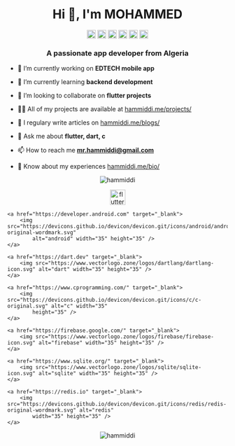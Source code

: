 <h1 align="center">Hi 👋, I'm MOHAMMED</h1>
<p align="center">
<a href=https://codepen.io/hammiddi target="blank"><img align="center" src=https://cdn.jsdelivr.net/npm/simple-icons@3.0.1/icons/codepen.svg alt="hammiddi" height="20" width="20" /></a>
<a href=https://dev.to/hammiddi target="blank"><img align="center" src=https://cdn.jsdelivr.net/npm/simple-icons@3.0.1/icons/dev-dot-to.svg alt="hammiddi" height="20" width="20" /></a>
<a href=https://twitter.com/hammiddi target="blank"><img align="center" src=https://cdn.jsdelivr.net/npm/simple-icons@3.0.1/icons/twitter.svg alt="hammiddi" height="20" width="20" /></a>
<a href=https://linkedin.com/in/hammiddi target="blank"><img align="center" src=https://cdn.jsdelivr.net/npm/simple-icons@3.0.1/icons/linkedin.svg alt="hammiddi" height="20" width="20" /></a>
<a href="https://fb.com/hammiddii" target="blank"><img align="center" src="https://cdn.jsdelivr.net/npm/simple-icons@3.0.1/icons/facebook.svg" alt="hammiddii" height="20" width="20" /></a>
<a href="https://instagram.com/hammiddi" target="blank"><img align="center" src="https://cdn.jsdelivr.net/npm/simple-icons@3.0.1/icons/instagram.svg" alt="hammiddi" height="20" width="20" /></a>
</p>
</p>

<h3 align="center">A passionate app developer from Algeria</h3>


- 🔭 I’m currently working on **EDTECH mobile app**

- 🌱 I’m currently learning **backend development**

- 👯 I’m looking to collaborate on **flutter projects**

- 👨‍💻 All of my projects are available at [hammiddi.me/projects/](hammiddi.me/projects/)

- 📝 I regulary write articles on [hammiddi.me/blogs/](hammiddi.me/blogs/)

- 💬 Ask me about **flutter, dart, c**

- 📫 How to reach me **mr.hammiddi@gmail.com**

- 📄 Know about my experiences [hammiddi.me/bio/](hammiddi.me/bio/)


<p align="center"><img src="https://github-readme-stats.vercel.app/api/top-langs?username=hammiddi&show_icons=true&locale=en&layout=compact" alt="hammiddi" /></p>

<p align="center"> 
    <a href="https://flutter.dev" target="_blank"> 
        <img src="https://www.vectorlogo.zone/logos/flutterio/flutterio-icon.svg" alt="flutter" width="35" height="35" />
    </a>

    <a href="https://developer.android.com" target="_blank"> 
        <img src="https://devicons.github.io/devicon/devicon.git/icons/android/android-original-wordmark.svg"
            alt="android" width="35" height="35" /> 
    </a> 

    <a href="https://dart.dev" target="_blank"> 
        <img src="https://www.vectorlogo.zone/logos/dartlang/dartlang-icon.svg" alt="dart" width="35" height="35" /> 
    </a>

    <a href="https://www.cprogramming.com/" target="_blank"> 
        <img src="https://devicons.github.io/devicon/devicon.git/icons/c/c-original.svg" alt="c" width="35"
            height="35" /> 
    </a> 

    <a href="https://firebase.google.com/" target="_blank"> 
        <img src="https://www.vectorlogo.zone/logos/firebase/firebase-icon.svg" alt="firebase" width="35" height="35" />
    </a> 

    <a href="https://www.sqlite.org/" target="_blank"> 
        <img src="https://www.vectorlogo.zone/logos/sqlite/sqlite-icon.svg" alt="sqlite" width="35" height="35" /> 
    </a>

    <a href="https://redis.io" target="_blank"> 
        <img src="https://devicons.github.io/devicon/devicon.git/icons/redis/redis-original-wordmark.svg" alt="redis"
            width="35" height="35" /> 
    </a> 
</p>

<p align="center"><img src="https://github-readme-stats.vercel.app/api?username=hammiddi&show_icons=true&locale=en&layout=compact" alt="hammiddi" /></p>
